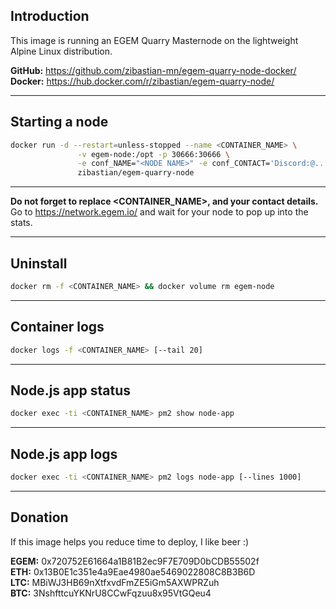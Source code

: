 Introduction
---
This image is running an EGEM Quarry Masternode on the lightweight Alpine Linux distribution.

**GitHub:** https://github.com/zibastian-mn/egem-quarry-node-docker/
**Docker:** https://hub.docker.com/r/zibastian/egem-quarry-node/

---
Starting a node
---
```sh
docker run -d --restart=unless-stopped --name <CONTAINER_NAME> \
               -v egem-node:/opt -p 30666:30666 \
               -e conf_NAME="<NODE NAME>" -e conf_CONTACT='Discord:@...' \
               zibastian/egem-quarry-node
```

---
**Do not forget to replace <CONTAINER_NAME>, <NODE NAME> and your contact details.**  
Go to https://network.egem.io/ and wait for your node to pop up into the stats.  

---
Uninstall
---
```sh
docker rm -f <CONTAINER_NAME> && docker volume rm egem-node
```
---
Container logs
---
```bash
docker logs -f <CONTAINER_NAME> [--tail 20]
```

---
Node.js app status
---
```bash
docker exec -ti <CONTAINER_NAME> pm2 show node-app
```

---
Node.js app logs
---
```bash
docker exec -ti <CONTAINER_NAME> pm2 logs node-app [--lines 1000]
```

---
Donation
---
If this image helps you reduce time to deploy, I like beer :)

**EGEM:** 0x720752E61664a1B81B2ec9F7E709D0bCDB55502f  
**ETH:** 0x13B0E1c351e4a9Eae4980ae5469022808C8B3B6D  
**LTC:** MBiWJ3HB69nXtfxvdFmZE5iGm5AXWPRZuh  
**BTC:** 3NshfttcuYKNrU8CCwFqzuu8x95VtGQeu4  
